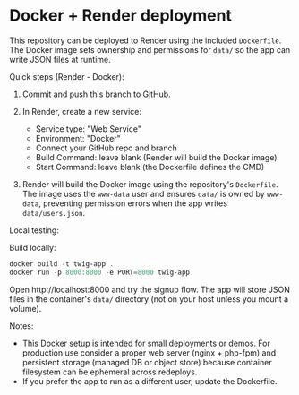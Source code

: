 # Docker + Render deployment

This repository can be deployed to Render using the included `Dockerfile`. The Docker image sets ownership and permissions for `data/` so the app can write JSON files at runtime.

Quick steps (Render - Docker):

1. Commit and push this branch to GitHub.

2. In Render, create a new service:
   - Service type: "Web Service"
   - Environment: "Docker"
   - Connect your GitHub repo and branch
   - Build Command: leave blank (Render will build the Docker image)
   - Start Command: leave blank (the Dockerfile defines the CMD)

3. Render will build the Docker image using the repository's `Dockerfile`. The image uses the `www-data` user and ensures `data/` is owned by `www-data`, preventing permission errors when the app writes `data/users.json`.

Local testing:

Build locally:
```powershell
docker build -t twig-app .
docker run -p 8000:8000 -e PORT=8000 twig-app
```

Open http://localhost:8000 and try the signup flow. The app will store JSON files in the container's `data/` directory (not on your host unless you mount a volume).

Notes:
- This Docker setup is intended for small deployments or demos. For production use consider a proper web server (nginx + php-fpm) and persistent storage (managed DB or object store) because container filesystem can be ephemeral across redeploys.
- If you prefer the app to run as a different user, update the Dockerfile.
